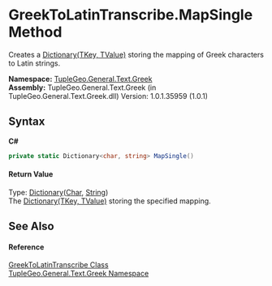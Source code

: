 # GreekToLatinTranscribe.MapSingle Method 
 

Creates a <a href="http://msdn2.microsoft.com/en-us/library/xfhwa508" target="_blank">Dictionary(TKey, TValue)</a> storing the mapping of Greek characters to Latin strings.

**Namespace:**&nbsp;<a href="N_TupleGeo_General_Text_Greek">TupleGeo.General.Text.Greek</a><br />**Assembly:**&nbsp;TupleGeo.General.Text.Greek (in TupleGeo.General.Text.Greek.dll) Version: 1.0.1.35959 (1.0.1)

## Syntax

**C#**<br />
``` C#
private static Dictionary<char, string> MapSingle()
```


#### Return Value
Type: <a href="http://msdn2.microsoft.com/en-us/library/xfhwa508" target="_blank">Dictionary</a>(<a href="http://msdn2.microsoft.com/en-us/library/k493b04s" target="_blank">Char</a>, <a href="http://msdn2.microsoft.com/en-us/library/s1wwdcbf" target="_blank">String</a>)<br />The <a href="http://msdn2.microsoft.com/en-us/library/xfhwa508" target="_blank">Dictionary(TKey, TValue)</a> storing the specified mapping.

## See Also


#### Reference
<a href="T_TupleGeo_General_Text_Greek_GreekToLatinTranscribe">GreekToLatinTranscribe Class</a><br /><a href="N_TupleGeo_General_Text_Greek">TupleGeo.General.Text.Greek Namespace</a><br />